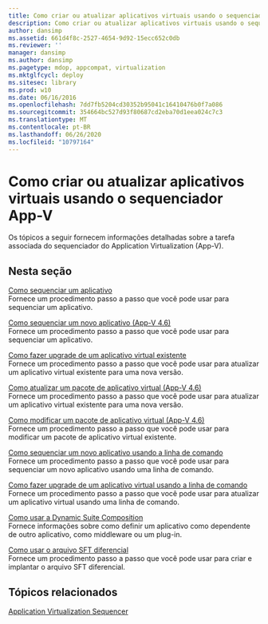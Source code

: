 ```yaml
---
title: Como criar ou atualizar aplicativos virtuais usando o sequenciador App-V
description: Como criar ou atualizar aplicativos virtuais usando o sequenciador App-V
author: dansimp
ms.assetid: 661d4f8c-2527-4654-9d92-15ecc652c0db
ms.reviewer: ''
manager: dansimp
ms.author: dansimp
ms.pagetype: mdop, appcompat, virtualization
ms.mktglfcycl: deploy
ms.sitesec: library
ms.prod: w10
ms.date: 06/16/2016
ms.openlocfilehash: 7dd7fb5204cd30352b95041c16410476b0f7a086
ms.sourcegitcommit: 354664bc527d93f80687cd2eba70d1eea024c7c3
ms.translationtype: MT
ms.contentlocale: pt-BR
ms.lasthandoff: 06/26/2020
ms.locfileid: "10797164"
---
```

# Como criar ou atualizar aplicativos virtuais usando o sequenciador App-V


Os tópicos a seguir fornecem informações detalhadas sobre a tarefa associada do sequenciador do Application Virtualization (App-V).

## Nesta seção


<a href="" id="how-to-sequence-an-application"></a>[Como sequenciar um aplicativo](how-to-sequence-an-application.md)  
Fornece um procedimento passo a passo que você pode usar para sequenciar um aplicativo.

<a href="" id="how-to-sequence-a-new-application--app-v-4-6-"></a>[Como sequenciar um novo aplicativo (App-V 4.6)](how-to-sequence-a-new-application--app-v-46-.md)  
Fornece um procedimento passo a passo que você pode usar para sequenciar um aplicativo.

<a href="" id="how-to-upgrade-an-existing-virtual-application"></a>[Como fazer upgrade de um aplicativo virtual existente](how-to-upgrade-an-existing-virtual-application.md)  
Fornece um procedimento passo a passo que você pode usar para atualizar um aplicativo virtual existente para uma nova versão.

<a href="" id="how-to-upgrade-a-virtual-application-package--app-v-4-6-"></a>[Como atualizar um pacote de aplicativo virtual (App-V 4.6)](how-to-upgrade-a-virtual-application-package--app-v-46-.md)  
Fornece um procedimento passo a passo que você pode usar para atualizar um aplicativo virtual existente para uma nova versão.

<a href="" id="how-to-modify-a-virtual-application-package--app-v-4-6-"></a>[Como modificar um pacote de aplicativo virtual (App-V 4.6)](how-to-modify-a-virtual-application-package--app-v-46-.md)  
Fornece um procedimento passo a passo que você pode usar para modificar um pacote de aplicativo virtual existente.

<a href="" id="how-to-sequence-a-new-application-by-using-the-command-line"></a>[Como sequenciar um novo aplicativo usando a linha de comando](how-to-sequence-a-new-application-by-using-the-command-line.md)  
Fornece um procedimento passo a passo que você pode usar para sequenciar um novo aplicativo usando uma linha de comando.

<a href="" id="how-to-upgrade-a-virtual-application-by-using-the-command-line"></a>[Como fazer upgrade de um aplicativo virtual usando a linha de comando](how-to-upgrade-a-virtual-application-by-using-the-command-line.md)  
Fornece um procedimento passo a passo que você pode usar para atualizar um aplicativo virtual usando uma linha de comando.

<a href="" id="how-to-use-dynamic-suite-composition"></a>[Como usar a Dynamic Suite Composition](how-to-use-dynamic-suite-composition.md)  
Fornece informações sobre como definir um aplicativo como dependente de outro aplicativo, como middleware ou um plug-in.

<a href="" id="how-to-use-the-differential-sft-file"></a>[Como usar o arquivo SFT diferencial](how-to-use-the-differential-sft-file.md)  
Fornece um procedimento passo a passo que você pode usar para criar e implantar o arquivo SFT diferencial.

## Tópicos relacionados


[Application Virtualization Sequencer](application-virtualization-sequencer.md)

 

 





